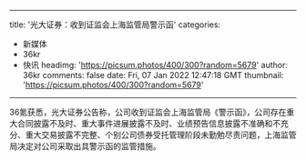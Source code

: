 
---
title: '光大证券：收到证监会上海监管局警示函'
categories: 
 - 新媒体
 - 36kr
 - 快讯
headimg: 'https://picsum.photos/400/300?random=5679'
author: 36kr
comments: false
date: Fri, 07 Jan 2022 12:47:18 GMT
thumbnail: 'https://picsum.photos/400/300?random=5679'
---

<div>   
36氪获悉，光大证券公告称，公司收到证监会上海监管局《警示函》，公司存在重大合同披露不及时、重大事件进展披露不及时、业绩预告信息披露不准确和不充分、重大交易披露不完整、个别公司债券受托管理阶段未勤勉尽责问题，上海监管局决定对公司采取出具警示函的监管措施。  
</div>
            